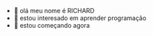 - 👋 olá meu nome é RICHARD
- 👀 estou interesado em  aprender  programação
- 🌱 estou começando agora

